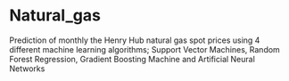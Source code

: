 # Natural_gas
 Prediction of monthly the Henry Hub natural gas spot prices using 4 different machine learning algorithms; Support Vector Machines, Random Forest Regression, Gradient Boosting Machine and Artificial Neural Networks
